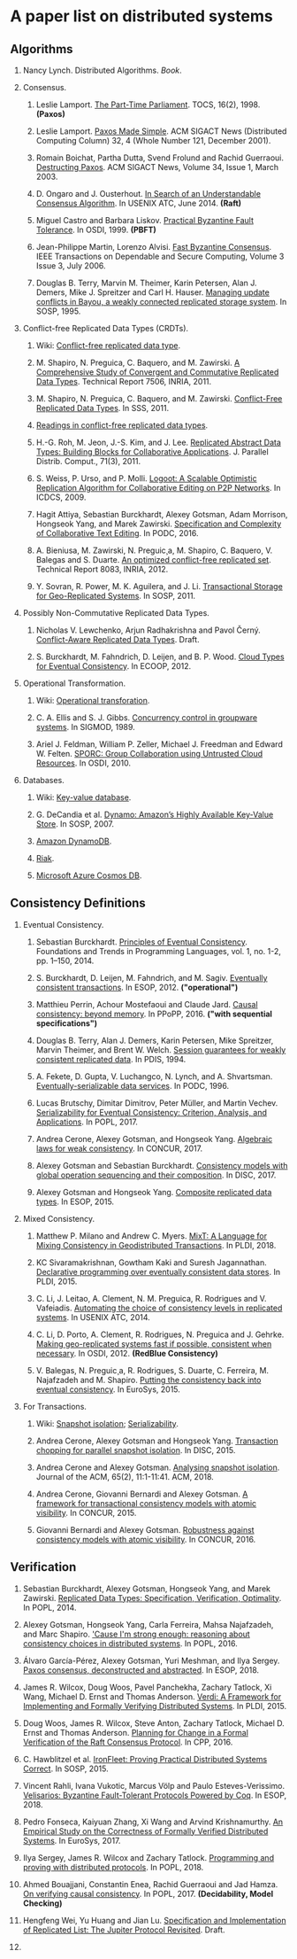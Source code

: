 # A paper list on distributed systems

## Algorithms

1. Nancy Lynch. Distributed Algorithms. *Book*. 

2. Consensus. 

    1. Leslie Lamport. [The Part-Time Parliament](https://www.microsoft.com/en-us/research/publication/part-time-parliament/). TOCS, 16(2), 1998.  **(Paxos)**
  
    2. Leslie Lamport. [Paxos Made Simple](https://www.microsoft.com/en-us/research/publication/paxos-made-simple/). ACM SIGACT News (Distributed Computing Column) 32, 4 (Whole Number 121, December 2001).  
  
    3. Romain Boichat, Partha Dutta, Svend Frolund and Rachid Guerraoui. [Destructing Paxos](http://www.cs.utexas.edu/~lorenzo/corsi/cs380d/papers/deconstr_paxos.pdf). ACM SIGACT News, Volume 34, Issue 1, March 2003.
   
    4. D. Ongaro and J. Ousterhout. [In Search of an Understandable Consensus Algorithm](https://web.stanford.edu/~ouster/cgi-bin/papers/raft-atc14). In USENIX ATC, June 2014.  **(Raft)**
   
    5. Miguel Castro and Barbara Liskov. [Practical Byzantine Fault Tolerance](http://pmg.csail.mit.edu/papers/osdi99.pdf). In OSDI, 1999.  **(PBFT)**
  
    6. Jean-Philippe Martin, Lorenzo Alvisi. [Fast Byzantine Consensus](http://www.cs.cornell.edu/lorenzo/papers/fab.pdf). IEEE Transactions on Dependable and Secure Computing, Volume 3 Issue 3, July 2006.
    
    7. Douglas B. Terry, Marvin M. Theimer, Karin Petersen, Alan J. Demers, Mike J. Spreitzer and Carl H. Hauser. [Managing update conflicts in Bayou, a weakly connected replicated storage system](https://dl.acm.org/citation.cfm?id=224070). In SOSP, 1995. 

3. Conflict-free Replicated Data Types (CRDTs). 

    1. Wiki: [Conflict-free replicated data type](https://en.wikipedia.org/wiki/Conflict-free_replicated_data_type).  

    2. M. Shapiro, N. Preguica, C. Baquero, and M. Zawirski. [A Comprehensive Study of Convergent and Commutative Replicated Data Types](https://hal.inria.fr/inria-00555588/document). Technical Report 7506, INRIA, 2011.
   
    3. M. Shapiro, N. Preguica, C. Baquero, and M. Zawirski. [Conflict-Free Replicated Data Types](http://lip6.fr/Marc.Shapiro/papers/RR-7687.pdf). In SSS, 2011.
    
    4. [Readings in conflict-free replicated data types](http://christophermeiklejohn.com/crdt/2014/07/22/readings-in-crdts.html). 
    
    5. H.-G. Roh, M. Jeon, J.-S. Kim, and J. Lee. [Replicated Abstract Data Types: Building Blocks for Collaborative Applications](https://sites.google.com/site/myeongjae/). J. Parallel Distrib. Comput., 71(3), 2011.
    
    6. S. Weiss, P. Urso, and P. Molli. [Logoot: A Scalable Optimistic Replication Algorithm for Collaborative Editing on P2P Networks](https://hal.inria.fr/inria-00432368/file/main.pdf). In ICDCS, 2009.
   
    7. Hagit Attiya, Sebastian Burckhardt, Alexey Gotsman, Adam Morrison, Hongseok Yang, and Marek Zawirski. [Specification and Complexity of Collaborative Text Editing](http://software.imdea.org/~gotsman/papers/editing-podc16.pdf). In PODC, 2016. 
    
    8. A. Bieniusa, M. Zawirski, N. Preguic¸a, M. Shapiro, C. Baquero, V. Balegas and S. Duarte. [An optimized conflict-free replicated set](https://arxiv.org/pdf/1210.3368.pdf). Technical Report 8083, INRIA, 2012.

    9. Y. Sovran, R. Power, M. K. Aguilera, and J. Li. [Transactional Storage for Geo-Replicated Systems](https://dl.acm.org/citation.cfm?id=2043592). In SOSP, 2011.
    
4. Possibly Non-Commutative Replicated Data Types.

    1. Nicholas V. Lewchenko, Arjun Radhakrishna and Pavol Černý. [Conflict-Aware Replicated Data Types](https://arxiv.org/pdf/1802.08733.pdf). Draft. 

    2. S. Burckhardt, M. Fahndrich, D. Leijen, and B. P. Wood. [Cloud Types for Eventual Consistency](https://link.springer.com/chapter/10.1007/978-3-642-31057-7_14). In ECOOP, 2012.

5. Operational Transformation.

    1. Wiki: [Operational transforation](https://en.wikipedia.org/wiki/Operational_transformation).
    
    2. C. A. Ellis and S. J. Gibbs. [Concurrency control in groupware systems](https://perso.telecom-paristech.fr/kuznetso/INF346-2015/papers/opertr.pdf). In SIGMOD, 1989. 
    
    3. Ariel J. Feldman, William P. Zeller, Michael J. Freedman and Edward W. Felten. [SPORC: Group Collaboration using Untrusted Cloud Resources](https://www.usenix.org/legacy/event/osdi10/tech/full_papers/Feldman.pdf). In OSDI, 2010. 

6. Databases.

    1. Wiki: [Key-value database](https://en.wikipedia.org/wiki/Key-value_database). 

    2. G. DeCandia et al. [Dynamo: Amazon’s Highly Available Key-Value Store](https://www.allthingsdistributed.com/files/amazon-dynamo-sosp2007.pdf). In SOSP, 2007.
    
    3. [Amazon DynamoDB](http://docs.aws.amazon.com/amazondynamodb/latest/developerguide/APISummary.html). 
    
    4. [Riak](http://docs.basho.com/riak/kv/2.2.3/developing/). 
    
    5. [Microsoft Azure Cosmos DB](https://docs.microsoft.com/en-us/azure/cosmos-db/consistency-levels).

## Consistency Definitions

1. Eventual Consistency.

    1. Sebastian Burckhardt. [Principles of Eventual Consistency](https://www.microsoft.com/en-us/research/publication/principles-of-eventual-consistency/). Foundations and Trends in Programming Languages, vol. 1, no. 1-2, pp. 1–150, 2014.

    2. S. Burckhardt, D. Leijen, M. Fahndrich, and M. Sagiv. [Eventually consistent transactions](https://www.microsoft.com/en-us/research/publication/eventually-consistent-transactions/). In ESOP, 2012.   **("operational")**
    
    3. Matthieu Perrin, Achour Mostefaoui and Claude Jard. [Causal consistency: beyond memory](https://hal.archives-ouvertes.fr/hal-01286755/document). In PPoPP, 2016.  **("with sequential specifications")**
    
    4. Douglas B. Terry, Alan J. Demers, Karin Petersen, Mike Spreitzer, Marvin Theimer, and Brent W. Welch. [Session guarantees for weakly consistent replicated data](http://www.cs.utexas.edu/~dahlin/Classes/GradOS/papers/SessionGuaranteesPDIS.pdf). In PDIS, 1994.
    
    5. A. Fekete, D. Gupta, V. Luchangco, N. Lynch, and A. Shvartsman. [Eventually-serializable data services](https://groups.csail.mit.edu/tds/papers/Lynch/podc96-esds.pdf). In PODC, 1996.
    
    6. Lucas Brutschy, Dimitar Dimitrov, Peter Müller, and Martin Vechev. [Serializability for Eventual Consistency: Criterion, Analysis, and Applications](https://www.sri.inf.ethz.ch/papers/popl17-serializability.pdf). In POPL, 2017. 

    7. Andrea Cerone, Alexey Gotsman, and Hongseok Yang. [Algebraic laws for weak consistency](http://software.imdea.org/~gotsman/papers/vis2rf-concur17.pdf). In CONCUR, 2017. 

    8. Alexey Gotsman and Sebastian Burckhardt. [Consistency models with global operation sequencing and their composition](http://software.imdea.org/~gotsman/papers/gsp-disc17.pdf). In DISC, 2017. 

    9. Alexey Gotsman and Hongseok Yang. [Composite replicated data types](http://software.imdea.org/~gotsman/papers/compos-esop15.pdf). In ESOP, 2015. 
    
2. Mixed Consistency.

    1. Matthew P. Milano and Andrew C. Myers. [MixT: A Language for Mixing Consistency in Geodistributed Transactions](http://www.cs.cornell.edu/andru/papers/mixt/mixt.pdf). In PLDI, 2018. 

    2. KC Sivaramakrishnan, Gowtham Kaki and Suresh Jagannathan. [Declarative programming over eventually consistent data stores](http://kcsrk.info/papers/quelea_pldi15.pdf). In PLDI, 2015. 

    3. C. Li, J. Leitao, A. Clement, N. M. Preguica, R. Rodrigues and V. Vafeiadis. [Automating the choice of consistency levels in replicated systems](https://www.usenix.org/system/files/conference/atc14/atc14-paper-li_cheng.pdf). In USENIX ATC, 2014.

    4. C. Li, D. Porto, A. Clement, R. Rodrigues, N. Preguica and J. Gehrke. [Making geo-replicated systems fast if possible, consistent when necessary](http://www.cs.otago.ac.nz/cosc440/readings/osdi12-final-162.pdf). In OSDI, 2012.  **(RedBlue Consistency)**

    5. V. Balegas, N. Preguic¸a, R. Rodrigues, S. Duarte, C. Ferreira, M. Najafzadeh and M. Shapiro. [Putting the consistency back into eventual consistency](https://pages.lip6.fr/Marc.Shapiro/papers/putting-consistency-back-EuroSys-2015.pdf). In EuroSys, 2015.

3. For Transactions. 

    1. Wiki: [Snapshot isolation](https://en.wikipedia.org/wiki/Snapshot_isolation); [Serializability](https://en.wikipedia.org/wiki/Serializability).
    
    2. Andrea Cerone, Alexey Gotsman and Hongseok Yang. [Transaction chopping for parallel snapshot isolation](http://software.imdea.org/~gotsman/papers/chopping-disc15.pdf). In DISC, 2015. 

    3. Andrea Cerone and Alexey Gotsman. [Analysing snapshot isolation](http://software.imdea.org/~gotsman/papers/si-jacm.pdf). Journal of the ACM, 65(2), 11:1-11:41. ACM, 2018. 

    4. Andrea Cerone, Giovanni Bernardi and Alexey Gotsman. [A framework for transactional consistency models with atomic visibility](http://software.imdea.org/~gotsman/papers/framework-concur15.pdf). In CONCUR, 2015. 

    5. Giovanni Bernardi and Alexey Gotsman. [Robustness against consistency models with atomic visibility](http://software.imdea.org/~gotsman/papers/robustness-concur16.pdf). In CONCUR, 2016. 

## Verification

1. Sebastian Burckhardt, Alexey Gotsman, Hongseok Yang, and Marek Zawirski. [Replicated Data Types: Specification, Verification, Optimality](http://software.imdea.org/~gotsman/papers/distrmm-popl14.pdf). In POPL, 2014.

2. Alexey Gotsman, Hongseok Yang, Carla Ferreira, Mahsa Najafzadeh, and Marc Shapiro. ['Cause I'm strong enough: reasoning about consistency choices in distributed systems](http://software.imdea.org/~gotsman/papers/logic-popl16.pdf). In POPL, 2016. 

3. Álvaro García-Pérez, Alexey Gotsman, Yuri Meshman, and Ilya Sergey. [Paxos consensus, deconstructed and abstracted](http://software.imdea.org/~gotsman/papers/paxos-esop18.pdf). In ESOP, 2018. 

4. James R. Wilcox, Doug Woos, Pavel Panchekha, Zachary Tatlock, Xi Wang, Michael D. Ernst and Thomas Anderson. [Verdi: A Framework for Implementing and Formally Verifying Distributed Systems](https://homes.cs.washington.edu/~ztatlock/pubs/verdi-wilcox-pldi15.pdf). In PLDI, 2015. 

5. Doug Woos, James R. Wilcox, Steve Anton, Zachary Tatlock, Michael D. Ernst and Thomas Anderson. [Planning for Change in a Formal Verification of the Raft Consensus Protocol](https://verdi.uwplse.org/raft-proof.pdf). In CPP, 2016. 

6. C. Hawblitzel et al. [IronFleet: Proving Practical Distributed Systems Correct](https://web.eecs.umich.edu/~manosk/assets/papers/ironfleet.pdf). In SOSP, 2015. 

7. Vincent Rahli, Ivana Vukotic, Marcus Völp and Paulo Esteves-Verissimo. [Velisarios: Byzantine Fault-Tolerant Protocols Powered by Coq](https://link.springer.com/chapter/10.1007/978-3-319-89884-1_22). In ESOP, 2018. 

8. Pedro Fonseca, Kaiyuan Zhang, Xi Wang and Arvind Krishnamurthy. [An Empirical Study on the Correctness of Formally Verified Distributed Systems](). In EuroSys, 2017. 

9. Ilya Sergey, James R. Wilcox and Zachary Tatlock. [Programming and proving with distributed protocols](https://homes.cs.washington.edu/~jrw12/disel.pdf). In POPL, 2018.

10. Ahmed Bouajjani, Constantin Enea, Rachid Guerraoui and Jad Hamza. [On verifying causal consistency](https://dl.acm.org/citation.cfm?id=3009888). In POPL, 2017.  **(Decidability, Model Checking)**

11. Hengfeng Wei, Yu Huang and Jian Lu. [Specification and Implementation of Replicated List: The Jupiter Protocol Revisited](https://arxiv.org/pdf/1708.04754.pdf). Draft. 

12. 
